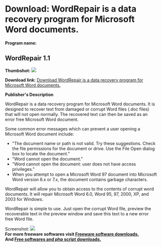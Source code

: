 # Download: WordRepair is a data recovery program for Microsoft Word documents.

**Program name:**

## WordRepair 1.1

  
**Thumbshot:** ![](http://www.freewarefiles.com/screenshot/wordrepair11_md.gif)   
  
**Download link:** [Download WordRepair is a data recovery program for Microsoft Word documents.](http://freesoftwares.boysofts.com/WordRepair_program_26204.html)  
  


**Publisher's Description**  
  


WordRepair is a data recovery program for Microsoft Word documents. It is designed to recover text from damaged or corrupt Word files (.doc files) that will not open normally. The recovered text can then be saved as an error free Microsoft Word document. 

Some common error messages which can prevent a user opening a Microsoft Word document include:

  * "The document name or path is not valid. Try these suggestions. Check the file permissions for the document or drive. Use the File Open dialog box to locate the document." 
  * "Word cannot open the document." 
  * "Word cannot open the document: user does not have access privileges." 
  * When you attempt to open a Microsoft Word 97 document into Microsoft Word version 6.x or 7.x, the document contains garbage characters. 

WordRepair will allow you to obtain access to the contents of corrupt word documents. It will repair Microsoft Word 6.0, Word 95, 97, 2000, XP, and 2003 for Windows.

WordRepair is simple to use. Just open the corrupt Word file, preview the recoverable text in the preview window and save this text to a new error free Word file. 

  
  
Screenshot: ![](http://www.freewarefiles.com/screenshot/wordrepair11.gif)   
**For more freeware softwares visit [Freeware software downloads.](http://freesoftwares.boysofts.com/)**   
**And [Free softwares and php script downloads.](http://www.boysofts.com/)**
